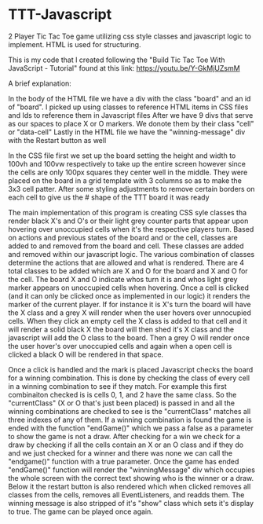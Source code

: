 # TTT-Javascript
2 Player Tic Tac Toe game utilizing css style classes and javascript logic to implement. HTML is used for structuring.

This is my code that I created following the "Build Tic Tac Toe With JavaScript - Tutorial" found at this link: https://youtu.be/Y-GkMjUZsmM

A brief explanation:

In the body of the HTML file we have a div with the class "board" and an id of "board". I picked up using classes to reference HTML items in CSS files and Ids to reference them in Javascript files After we have 9 divs that serve as our spaces to place X or O markers. We donote them by their class "cell" or "data-cell" Lastly in the HTML file we have the "winning-message" div with the Restart button as well

In the CSS file first we set up the board setting the height and width to 100vh and 100vw respectively to take up the entire screen however since the cells are only 100px squares they center well in the middle. They were placed on the board in a grid template with 3 columns so as to make the 3x3 cell patter. After some styling adjustments to remove certain borders on each cell to give us the # shape of the TTT board it was ready

The main implementation of this program is creating CSS syle classes tha render black X's and O's or their light grey counter parts that appear upon hovering over unoccupied cells when it's the respective players turn. Based on actions and previous states of the board and or the cell, classes are added to and removed from the board and cell. These classes are added and removed within our javascript logic. The various combination of classes determine the actions that are allowed and what is rendered. There are 4 total classes to be added which are X and O for the board and X and O for the cell. The board X and O indicate whos turn it is and whos light grey marker appears on unoccupied cells when hovering. Once a cell is clicked (and it can only be clicked once as implemented in our logic) it renders the marker of the current player. If for instance it is X's turn the board will have the X class and a grey X will render when the user hovers over unnocupied cells. When they click an empty cell the X class is added to that cell and it will render a solid black X the board will then shed it's X class and the javascript will add the O class to the board. Then a grey O will render once the user hover's over unoccupied cells and again when a open cell is clicked a black O will be rendered in that space.

Once a click is handled and the mark is placed Javascript checks the board for a winning combination. This is done by checking the class of every cell in a winning combination to see if they match. For example this first combinaiton checked is is cells 0, 1, and 2 have the same class. So the "currentClass" (X or O that's just been placed) is passed in and all the winning combinations are checked to see is the "currentClass" matches all three indexes of any of them. If a winning combination is found the game is ended with the function "endGame()" which we pass a false as a parameter to show the game is not a draw. After checking for a win we check for a draw by checking if all the cells contain an X or an O class and if they do and we just checked for a winner and there was none we can call the "endgame()" function with a true parameter. Once the game has ended "endGame()" function will render the "winningMessage" div which occupies the whole screen with the correct text showing who is the winner or a draw. Below it the restart button is also rendered which when clicked removes all classes from the cells, removes all EventListeners, and readds them. The winning message is also stripped of it's "show" class which sets it's display to true. The game can be played once again.
